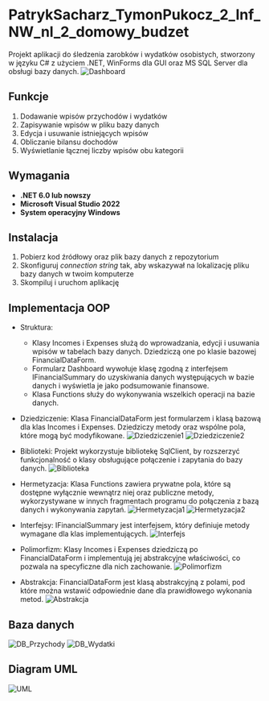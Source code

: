 # PatrykSacharz_TymonPukocz_2_Inf_NW_nl_2_domowy_budzet
Projekt aplikacji do śledzenia zarobków i wydatków osobistych, stworzony w języku C# z użyciem .NET, WinForms dla GUI oraz MS SQL Server dla obsługi bazy danych.
![Dashboard](./Images/DomowyBudzet_2.png)
## Funkcje
1. Dodawanie wpisów przychodów i wydatków
2. Zapisywanie wpisów w pliku bazy danych
3. Edycja i usuwanie istniejących wpisów
4. Obliczanie bilansu dochodów
5. Wyświetlanie łącznej liczby wpisów obu kategorii

## Wymagania
- **.NET 6.0 lub nowszy**
- **Microsoft Visual Studio 2022**
- **System operacyjny Windows**

## Instalacja
1. Pobierz kod źródłowy oraz plik bazy danych z repozytorium
2. Skonfiguruj *connection string* tak, aby wskazywał na lokalizację pliku bazy danych w twoim komputerze
3. Skompiluj i uruchom aplikację

## Implementacja OOP
- Struktura: 
   - Klasy Incomes i Expenses służą do wprowadzania, edycji i usuwania wpisów w tabelach bazy danych. Dziedziczą one po klasie bazowej FinancialDataForm. 
   - Formularz Dashboard wywołuje klasę zgodną z interfejsem IFinancialSummary do uzyskiwania danych występujących w bazie danych i wyświetla je jako podsumowanie finansowe.
   - Klasa Functions służy do wykonywania wszelkich operacji na bazie danych.
- Dziedziczenie: Klasa FinancialDataForm jest formularzem i klasą bazową dla klas Incomes i Expenses. Dziedziczy metody oraz wspólne pola, które mogą być modyfikowane.
![Dziedziczenie1](./Images/Dziedziczenie1.jpg)
![Dziedziczenie2](./Images/Dziedziczenie2.jpg)

- Biblioteki: Projekt wykorzystuje bibliotekę SqlClient, by rozszerzyć funkcjonalność o klasy obsługujące połączenie i zapytania do bazy danych.
![Biblioteka](./Images/Biblioteka.jpg)
  
- Hermetyzacja: Klasa Functions zawiera prywatne pola, które są dostępne wyłącznie wewnątrz niej oraz publiczne metody, wykorzystywane w innych fragmentach programu do połączenia z bazą danych i wykonywania zapytań.
![Hermetyzacja1](./Images/Hermetyzacja1.jpg)
![Hermetyzacja2](./Images/Hermetyzacja2.jpg)
  
- Interfejsy: IFinancialSummary jest interfejsem, który definiuje metody wymagane dla klas implementujących.
![Interfejs](./Images/Interfejs.jpg)

- Polimorfizm: Klasy Incomes i Expenses dziedziczą po FinancialDataForm i implementują jej abstrakcyjne właściwości, co pozwala na specyficzne dla nich zachowanie.
![Polimorfizm](./Images/Polimorfizm.jpg)
  
- Abstrakcja: FinancialDataForm jest klasą abstrakcyjną z polami, pod które można wstawić odpowiednie dane dla prawidłowego wykonania metod.
![Abstrakcja](./Images/Abstrakcja.jpg)
  
## Baza danych
![DB_Przychody](./Images/DataBase_Incomes.jpg)
![DB_Wydatki](./Images/DataBase_Expenses.jpg)
## Diagram UML
![UML](./Images/UML_Diagram.png)
